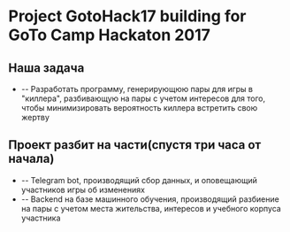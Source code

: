 # Project GotoHack17 building for GoTo Camp Hackaton 2017
## Наша задача
* -- Разработать программу, генерирующюю пары для игры в "киллера", разбивающую на пары с учетом интересов для того, чтобы минимизировать вероятность киллера встретить свою жертву
## Проект разбит на части(спустя три часа от начала)
* -- Telegram bot, производящий сбор данных, и оповещающий участников игры об изменениях
* -- Backend на базе машинного обучения, производящий разбиение на пары с учетом места жительства, интересов и учебного корпуса участника

